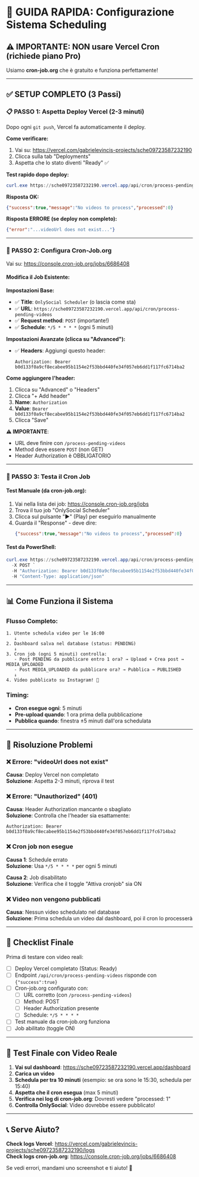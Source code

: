 # 🎯 GUIDA RAPIDA: Configurazione Sistema Scheduling

## ⚠️ IMPORTANTE: NON usare Vercel Cron (richiede piano Pro)

Usiamo **cron-job.org** che è gratuito e funziona perfettamente!

---

## ✅ SETUP COMPLETO (3 Passi)

### 📋 PASSO 1: Aspetta Deploy Vercel (2-3 minuti)

Dopo ogni `git push`, Vercel fa automaticamente il deploy.

**Come verificare:**
1. Vai su: https://vercel.com/gabrielevincis-projects/sche09723587232190
2. Clicca sulla tab "Deployments"
3. Aspetta che lo stato diventi "Ready" ✅

**Test rapido dopo deploy:**
```powershell
curl.exe https://sche09723587232190.vercel.app/api/cron/process-pending-videos -X POST -H "Authorization: Bearer b0d133f0a9cf8ecabee95b1154e2f53bbd440fe34f057eb6dd1f117fc6714ba2"
```

**Risposta OK:**
```json
{"success":true,"message":"No videos to process","processed":0}
```

**Risposta ERRORE (se deploy non completo):**
```json
{"error":"...videoUrl does not exist..."}
```

---

### 🔧 PASSO 2: Configura Cron-Job.org

Vai su: https://console.cron-job.org/jobs/6686408

#### Modifica il Job Esistente:

**Impostazioni Base:**
- ✅ **Title**: `OnlySocial Scheduler` (o lascia come sta)
- ✅ **URL**: `https://sche09723587232190.vercel.app/api/cron/process-pending-videos`
- ✅ **Request method**: `POST` (importante!)
- ✅ **Schedule**: `*/5 * * * *` (ogni 5 minuti)

**Impostazioni Avanzate (clicca su "Advanced"):**
- ✅ **Headers**: Aggiungi questo header:
  ```
  Authorization: Bearer b0d133f0a9cf8ecabee95b1154e2f53bbd440fe34f057eb6dd1f117fc6714ba2
  ```

**Come aggiungere l'header:**
1. Clicca su "Advanced" o "Headers"
2. Clicca "+ Add header"
3. **Name**: `Authorization`
4. **Value**: `Bearer b0d133f0a9cf8ecabee95b1154e2f53bbd440fe34f057eb6dd1f117fc6714ba2`
5. Clicca "Save"

**⚠️ IMPORTANTE**: 
- URL deve finire con `/process-pending-videos`
- Method deve essere `POST` (non GET)
- Header Authorization è OBBLIGATORIO

---

### 🧪 PASSO 3: Testa il Cron Job

#### Test Manuale (da cron-job.org):
1. Vai nella lista dei job: https://console.cron-job.org/jobs
2. Trova il tuo job "OnlySocial Scheduler"
3. Clicca sul pulsante "▶" (Play) per eseguirlo manualmente
4. Guarda il "Response" - deve dire:
   ```json
   {"success":true,"message":"No videos to process","processed":0}
   ```

#### Test da PowerShell:
```powershell
curl.exe https://sche09723587232190.vercel.app/api/cron/process-pending-videos `
  -X POST `
  -H "Authorization: Bearer b0d133f0a9cf8ecabee95b1154e2f53bbd440fe34f057eb6dd1f117fc6714ba2" `
  -H "Content-Type: application/json"
```

---

## 📊 Come Funziona il Sistema

### Flusso Completo:

```
1. Utente schedula video per le 16:00
   ↓
2. Dashboard salva nel database (status: PENDING)
   ↓
3. Cron job (ogni 5 minuti) controlla:
   - Post PENDING da pubblicare entro 1 ora? → Upload + Crea post → MEDIA_UPLOADED
   - Post MEDIA_UPLOADED da pubblicare ora? → Pubblica → PUBLISHED
   ↓
4. Video pubblicato su Instagram! 🎉
```

### Timing:
- **Cron esegue ogni**: 5 minuti
- **Pre-upload quando**: 1 ora prima della pubblicazione
- **Pubblica quando**: finestra ±5 minuti dall'ora schedulata

---

## 🐛 Risoluzione Problemi

### ❌ Errore: "videoUrl does not exist"
**Causa**: Deploy Vercel non completato  
**Soluzione**: Aspetta 2-3 minuti, riprova il test

### ❌ Errore: "Unauthorized" (401)
**Causa**: Header Authorization mancante o sbagliato  
**Soluzione**: Controlla che l'header sia esattamente:
```
Authorization: Bearer b0d133f0a9cf8ecabee95b1154e2f53bbd440fe34f057eb6dd1f117fc6714ba2
```

### ❌ Cron job non esegue
**Causa 1**: Schedule errato  
**Soluzione**: Usa `*/5 * * * *` per ogni 5 minuti

**Causa 2**: Job disabilitato  
**Soluzione**: Verifica che il toggle "Attiva cronjob" sia ON

### ❌ Video non vengono pubblicati
**Causa**: Nessun video schedulato nel database  
**Soluzione**: Prima schedula un video dal dashboard, poi il cron lo processerà

---

## 📝 Checklist Finale

Prima di testare con video reali:

- [ ] Deploy Vercel completato (Status: Ready)
- [ ] Endpoint `/api/cron/process-pending-videos` risponde con `{"success":true}`
- [ ] Cron-job.org configurato con:
  - [ ] URL corretto (con `/process-pending-videos`)
  - [ ] Method: POST
  - [ ] Header Authorization presente
  - [ ] Schedule: `*/5 * * * *`
- [ ] Test manuale da cron-job.org funziona
- [ ] Job abilitato (toggle ON)

---

## 🎯 Test Finale con Video Reale

1. **Vai sul dashboard**: https://sche09723587232190.vercel.app/dashboard
2. **Carica un video**
3. **Schedula per tra 10 minuti** (esempio: se ora sono le 15:30, schedula per 15:40)
4. **Aspetta che il cron esegua** (max 5 minuti)
5. **Verifica nei log di cron-job.org**: Dovresti vedere "processed: 1"
6. **Controlla OnlySocial**: Video dovrebbe essere pubblicato!

---

## 📞 Serve Aiuto?

**Check logs Vercel**: https://vercel.com/gabrielevincis-projects/sche09723587232190/logs  
**Check logs cron-job.org**: https://console.cron-job.org/jobs/6686408

Se vedi errori, mandami uno screenshot e ti aiuto! 🚀
